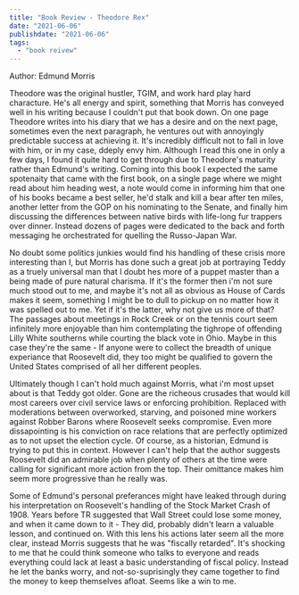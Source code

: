 ```yaml
---
title: "Book Review - Theodore Rex"
date: "2021-06-06"
publishdate: "2021-06-06"
tags:
  - "book reivew"
---
```


Author: Edmund Morris

Theodore was the original hustler, TGIM, and work hard play hard characture.   He's all energy and spirit, something that Morris has conveyed well in his writing because I couldn't put that book down.  On one page Theodore writes into his diary that we has a desire and on the next page, sometimes even the next paragraph, he ventures out with annoyingly predictable success at achieving it.  It's incredibly difficult not to fall in love with him, or in my case, ddeply envy him.  Although I read this one in only a few days, I found it quite hard to get through due to Theodore's maturity rather than Edmund's writing.  Coming into this book I expected the same spotenaity that came with the first book, on a single page where we might read about him heading west, a note would come in informing him that one of his books became a best seller, he'd stalk and kill a bear after ten miles, another letter from the GOP on his nominating to the Senate, and finally him discussing the differences between native birds with life-long fur trappers over dinner.  Instead dozens of pages were dedicated to the back and forth messaging he orchestrated for quelling the Russo-Japan War.

No doubt some politics junkies would find his handling of these crisis more interesting than I, but Morris has done such a great job at portraying Teddy as a truely universal man that I doubt hes more of a puppet master than a being made of pure natural charisma.  If it's the former then i'm not sure much stood out to me, and maybe it's not all as obvious as House of Cards makes it seem, something I might be to dull to pickup on no matter how it was spelled out to me.  Yet if it's the latter, why not give us more of that?  The passages about meetings in Rock Creek or on the tennis court seem infinitely more enjoyable than him contemplating the tighrope of offending Lilly White southerns while courting the black vote in Ohio.  Maybe in this case they're the same - If anyone were to collect the breadth of unique experiance that Roosevelt did, they too might be qualified to govern the United States comprised of all her different peoples.  


Ultimately though I can't hold much against Morris, what i'm most upset about is that Teddy got older.  Gone are the richeous crusades that would kill most careers over civil service laws or enforcing prohibition.  Replaced with moderations between overworked, starving, and poisoned mine workers against Robber Barons where Roosevelt seeks compromise.  Even more dissapointing is his conviction on race relations that are perfectly optimized as to not upset the election cycle.  Of course, as a historian, Edmund is trying to put this in context.  However I can't help that the author suggests Roosevelt did an admirable job when plenty of others at the time were calling for significant more action from the top.  Their omittance makes him seem more progressive than he really was.


Some of Edmund's personal preferances might have leaked through during his interpretation on Roosevelt's handling of the Stock Market Crash of 1908.  Years before TR suggested that Wall Street could lose some money, and when it came down to it - They did, probably didn't learn a valuable lesson, and continued on.  With this lens his actions later seem all the more clear, instead Morris suggests that he was "fiscally retarded".  It's shocking to me that he could think someone who talks to everyone and reads everything could lack at least a basic understanding of fiscal policy.  Instead he let the banks worry, and not-so-suprisingly they came together to find the money to keep themselves afloat.  Seems like a win to me.
